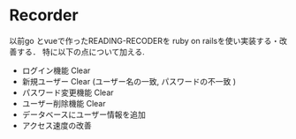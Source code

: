 # Recorder

以前go とvueで作ったREADING-RECODERを
ruby on railsを使い実装する・改善する．
特に以下の点について加える.
 - ログイン機能 Clear
 - 新規ユーザー Clear (ユーザー名の一致, パスワードの不一致 )
 - パスワード変更機能 Clear
 - ユーザー削除機能 Clear
 - データベースにユーザー情報を追加
 - アクセス速度の改善
